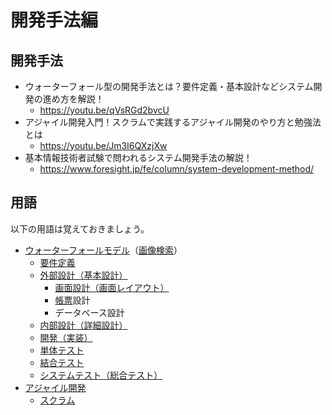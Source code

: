 # 開発手法編

## 開発手法

- ウォーターフォール型の開発手法とは？要件定義・基本設計などシステム開発の進め方を解説！
  - <https://youtu.be/qVsRGd2bvcU>
- アジャイル開発入門！スクラムで実践するアジャイル開発のやり方と勉強法とは
  - <https://youtu.be/Jm3I6QXzjXw>
- 基本情報技術者試験で問われるシステム開発手法の解説！
  - <https://www.foresight.jp/fe/column/system-development-method/>

## 用語

以下の用語は覚えておきましょう。

- [ウォーターフォールモデル](https://e-words.jp/w/%E3%82%A6%E3%82%A9%E3%83%BC%E3%82%BF%E3%83%BC%E3%83%95%E3%82%A9%E3%83%BC%E3%83%AB%E3%83%A2%E3%83%87%E3%83%AB.html)（[画像検索](https://www.google.com/search?q=%E3%82%A6%E3%82%A9%E3%83%BC%E3%82%BF%E3%83%BC%E3%83%95%E3%82%A9%E3%83%BC%E3%83%AB%E3%83%A2%E3%83%87%E3%83%AB&tbm=isch)）
  - [要件定義](https://e-words.jp/w/%E8%A6%81%E4%BB%B6%E5%AE%9A%E7%BE%A9.html)
  - [外部設計（基本設計）](https://e-words.jp/w/%E5%A4%96%E9%83%A8%E8%A8%AD%E8%A8%88.html)
    - [画面設計（画面レイアウト）](https://e-words.jp/w/%E7%94%BB%E9%9D%A2%E3%83%AC%E3%82%A4%E3%82%A2%E3%82%A6%E3%83%88.html)
    - [帳票](https://e-words.jp/w/%E5%B8%B3%E7%A5%A8.html)設計
    - データベース設計
  - [内部設計（詳細設計）](https://e-words.jp/w/%E5%86%85%E9%83%A8%E8%A8%AD%E8%A8%88.html)
  - [開発（実装）](https://e-words.jp/w/%E5%AE%9F%E8%A3%85.html)
  - [単体テスト](https://e-words.jp/w/%E5%8D%98%E4%BD%93%E3%83%86%E3%82%B9%E3%83%88.html)
  - [結合テスト](https://e-words.jp/w/%E7%B5%90%E5%90%88%E3%83%86%E3%82%B9%E3%83%88.html)
  - [システムテスト（総合テスト）](https://e-words.jp/w/%E3%82%B7%E3%82%B9%E3%83%86%E3%83%A0%E3%83%86%E3%82%B9%E3%83%88.html)
- [アジャイル開発](https://e-words.jp/w/%E3%82%A2%E3%82%B8%E3%83%A3%E3%82%A4%E3%83%AB%E9%96%8B%E7%99%BA.html)
  - [スクラム](https://e-words.jp/w/%E3%82%B9%E3%82%AF%E3%83%A9%E3%83%A0.html)
